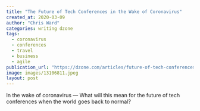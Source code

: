 ```yaml
---
title: "The Future of Tech Conferences in the Wake of Coronavirus"
created_at: 2020-03-09
author: "Chris Ward"
categories: writing dzone
tags: 
  - coronavirus
  - conferences
  - travel
  - business
  - agile
publication_url: "https://dzone.com/articles/future-of-tech-conferences-coronavirus"
image: images/13106811.jpeg
layout: post
---
```

In the wake of coronavirus — What will this mean for the future of tech conferences when the world goes back to normal?

